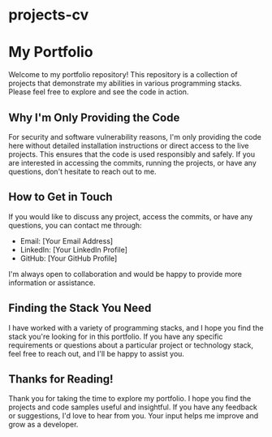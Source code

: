 # projects-cv

# My Portfolio

Welcome to my portfolio repository! This repository is a collection of projects that demonstrate my abilities in various programming stacks. Please feel free to explore and see the code in action.

## Why I'm Only Providing the Code

For security and software vulnerability reasons, I'm only providing the code here without detailed installation instructions or direct access to the live projects. This ensures that the code is used responsibly and safely. If you are interested in accessing the commits, running the projects, or have any questions, don't hesitate to reach out to me.

## How to Get in Touch

If you would like to discuss any project, access the commits, or have any questions, you can contact me through:

- Email: [Your Email Address]
- LinkedIn: [Your LinkedIn Profile]
- GitHub: [Your GitHub Profile]

I'm always open to collaboration and would be happy to provide more information or assistance.

## Finding the Stack You Need

I have worked with a variety of programming stacks, and I hope you find the stack you're looking for in this portfolio. If you have any specific requirements or questions about a particular project or technology stack, feel free to reach out, and I'll be happy to assist you.

## Thanks for Reading!

Thank you for taking the time to explore my portfolio. I hope you find the projects and code samples useful and insightful. If you have any feedback or suggestions, I'd love to hear from you. Your input helps me improve and grow as a developer.
